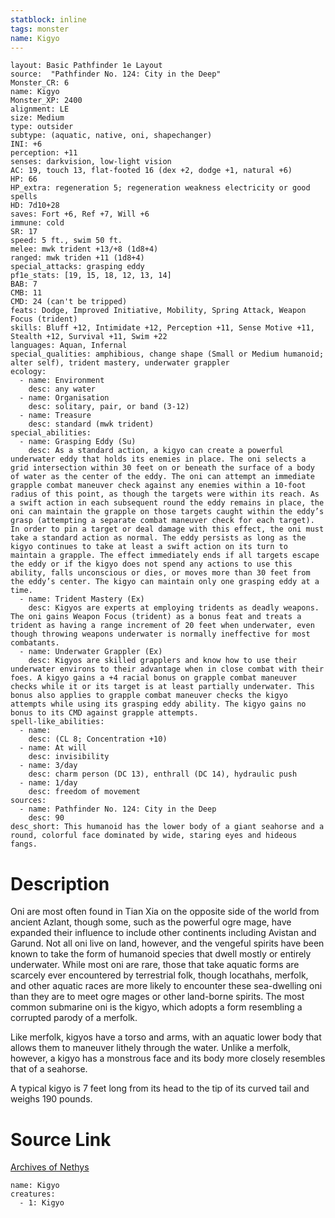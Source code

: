 ```yaml
---
statblock: inline
tags: monster
name: Kigyo
---
```

```statblock
layout: Basic Pathfinder 1e Layout
source:  "Pathfinder No. 124: City in the Deep"
Monster_CR: 6
name: Kigyo
Monster_XP: 2400
alignment: LE
size: Medium
type: outsider
subtype: (aquatic, native, oni, shapechanger)
INI: +6
perception: +11
senses: darkvision, low-light vision
AC: 19, touch 13, flat-footed 16 (dex +2, dodge +1, natural +6)
HP: 66
HP_extra: regeneration 5; regeneration weakness electricity or good spells
HD: 7d10+28
saves: Fort +6, Ref +7, Will +6
immune: cold
SR: 17
speed: 5 ft., swim 50 ft.
melee: mwk trident +13/+8 (1d8+4)
ranged: mwk triden +11 (1d8+4)
special_attacks: grasping eddy
pf1e_stats: [19, 15, 18, 12, 13, 14]
BAB: 7
CMB: 11
CMD: 24 (can't be tripped)
feats: Dodge, Improved Initiative, Mobility, Spring Attack, Weapon Focus (trident)
skills: Bluff +12, Intimidate +12, Perception +11, Sense Motive +11, Stealth +12, Survival +11, Swim +22
languages: Aquan, Infernal
special_qualities: amphibious, change shape (Small or Medium humanoid; alter self), trident mastery, underwater grappler
ecology:
  - name: Environment
    desc: any water
  - name: Organisation
    desc: solitary, pair, or band (3-12)
  - name: Treasure
    desc: standard (mwk trident)
special_abilities:
  - name: Grasping Eddy (Su)
    desc: As a standard action, a kigyo can create a powerful underwater eddy that holds its enemies in place. The oni selects a grid intersection within 30 feet on or beneath the surface of a body of water as the center of the eddy. The oni can attempt an immediate grapple combat maneuver check against any enemies within a 10-foot radius of this point, as though the targets were within its reach. As a swift action in each subsequent round the eddy remains in place, the oni can maintain the grapple on those targets caught within the eddy’s grasp (attempting a separate combat maneuver check for each target). In order to pin a target or deal damage with this effect, the oni must take a standard action as normal. The eddy persists as long as the kigyo continues to take at least a swift action on its turn to maintain a grapple. The effect immediately ends if all targets escape the eddy or if the kigyo does not spend any actions to use this ability, falls unconscious or dies, or moves more than 30 feet from the eddy’s center. The kigyo can maintain only one grasping eddy at a time.
  - name: Trident Mastery (Ex)
    desc: Kigyos are experts at employing tridents as deadly weapons. The oni gains Weapon Focus (trident) as a bonus feat and treats a trident as having a range increment of 20 feet when underwater, even though throwing weapons underwater is normally ineffective for most combatants.
  - name: Underwater Grappler (Ex)
    desc: Kigyos are skilled grapplers and know how to use their underwater environs to their advantage when in close combat with their foes. A kigyo gains a +4 racial bonus on grapple combat maneuver checks while it or its target is at least partially underwater. This bonus also applies to grapple combat maneuver checks the kigyo attempts while using its grasping eddy ability. The kigyo gains no bonus to its CMD against grapple attempts.
spell-like_abilities:
  - name:
    desc: (CL 8; Concentration +10)
  - name: At will
    desc: invisibility
  - name: 3/day
    desc: charm person (DC 13), enthrall (DC 14), hydraulic push
  - name: 1/day
    desc: freedom of movement
sources:
  - name: Pathfinder No. 124: City in the Deep
    desc: 90
desc_short: This humanoid has the lower body of a giant seahorse and a round, colorful face dominated by wide, staring eyes and hideous fangs.
```
# Description
Oni are most often found in Tian Xia on the opposite side of the world from ancient Azlant, though some, such as the powerful ogre mage, have expanded their influence to include other continents including Avistan and Garund. Not all oni live on land, however, and the vengeful spirits have been known to take the form of humanoid species that dwell mostly or entirely underwater. While most oni are rare, those that take aquatic forms are scarcely ever encountered by terrestrial folk, though locathahs, merfolk, and other aquatic races are more likely to encounter these sea-dwelling oni than they are to meet ogre mages or other land-borne spirits. The most common submarine oni is the kigyo, which adopts a form resembling a corrupted parody of a merfolk.

 Like merfolk, kigyos have a torso and arms, with an aquatic lower body that allows them to maneuver lithely through the water. Unlike a merfolk, however, a kigyo has a monstrous face and its body more closely resembles that of a seahorse.

 A typical kigyo is 7 feet long from its head to the tip of its curved tail and weighs 190 pounds.
# Source Link
[Archives of Nethys](https://aonprd.com/MonsterDisplay.aspx?ItemName=Kigyo)
```encounter-table
name: Kigyo
creatures:
  - 1: Kigyo
```
